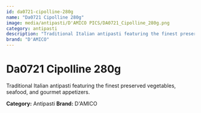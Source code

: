 ```yaml
---
id: da0721-cipolline-280g
name: "Da0721 Cipolline 280g"
image: media/antipasti/D'AMICO PICS/DA0721_Cipolline_280g.png
category: antipasti
description: "Traditional Italian antipasti featuring the finest preserved vegetables, seafood, and gourmet appetizers."
brand: "D'AMICO"
---
```


# Da0721 Cipolline 280g

Traditional Italian antipasti featuring the finest preserved vegetables, seafood, and gourmet appetizers.

**Category:** Antipasti
**Brand:** D'AMICO
